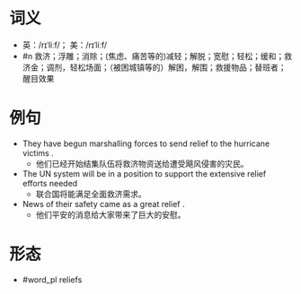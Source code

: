# 词义
- 英：/rɪˈliːf/； 美：/rɪˈliːf/
- #n 救济；浮雕；消除；(焦虑、痛苦等的)减轻；解脱；宽慰；轻松；缓和；救济金；调剂，轻松场面；（被困城镇等的）解困，解围；救援物品；替班者；醒目效果
# 例句
- They have begun marshalling forces to send relief to the hurricane victims .
	- 他们已经开始结集队伍将救济物资送给遭受飓风侵害的灾民。
- The UN system will be in a position to support the extensive relief efforts needed
	- 联合国将能满足全面救济需求。
- News of their safety came as a great relief .
	- 他们平安的消息给大家带来了巨大的安慰。
# 形态
- #word_pl reliefs
